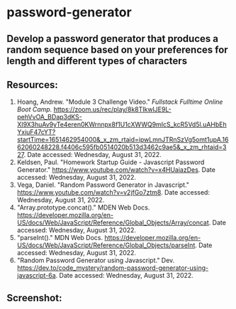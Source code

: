 # password-generator

## Develop a password generator that produces a random sequence based on your preferences for length and different types of characters



## Resources:
1. Hoang, Andrew. "Module 3 Challenge Video." <i>Fullstack Fulltime Online Boot Camp.</i> <https://zoom.us/rec/play/8k8TIkwlJE9L-pehVvOA_BDap3dKS-XI9X3huAv9yTe4eren0KWrnnpx8f1U1cXWWQ9mIcS_kcR5Vd5l.uAHbEhYxiuF47cYT?startTime=1651462954000&_x_zm_rtaid=ipwLmnJTRnSzVg5omt1upA.1662060248228.f4406c595fb0514020b513d3462c9ae5&_x_zm_rhtaid=327>. Date accessed: Wednesday, August 31, 2022.
2. Keldsen, Paul. "Homework Startup Guide - Javascript Password Generator." <https://www.youtube.com/watch?v=x4HUaiazDes>. Date accessed: Wednesday, August 31, 2022.
3. Vega, Daniel. "Random Password Generator in Javascript." <https://www.youtube.com/watch?v=v2jfGo7ztm8>. Date accessed: Wednesday, August 31, 2022.
4. "Array.prototype.concat()." MDEN Web Docs. <https://developer.mozilla.org/en-US/docs/Web/JavaScript/Reference/Global_Objects/Array/concat>. Date accessed: Wednesday, August 31, 2022.
5. "parseInt()." MDN Web Docs. <https://developer.mozilla.org/en-US/docs/Web/JavaScript/Reference/Global_Objects/parseInt>. Date accessed: Wednesday, August 31, 2022.
6. "Random Password Generator using Javascript." Dev. <https://dev.to/code_mystery/random-password-generator-using-javascript-6a>. Date accessed: Wednesday, August 31, 2022.

## Screenshot: